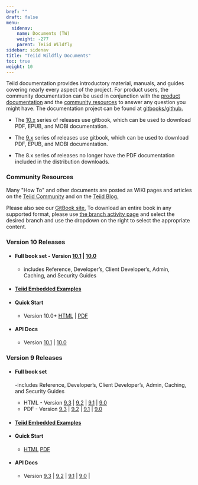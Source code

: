 ```yaml
---
bref: ""
draft: false
menu:
  sidenav:
    name: Documents (TW)
    weight: -277
    parent: Teiid Wildfly
sidebar: sidenav
title: "Teiid Wildfly Documents"
toc: true
weight: 10
---
```


Teiid documentation provides introductory material, manuals, and guides covering nearly every aspect of the project.  For product users, the community documentation can be used in conjunction with the [product documentation](http://www.jboss.com/products/platforms/dataservices) and the [community resources](../community) to answer any question you might have. The documentation project can be found at [gitbooks/github.](https://teiid.gitbooks.io)
 
- The [10.x](https://teiid.gitbooks.io/documents/content/v/10.1.x/) series of releases use gitbook, which can be used to download PDF, EPUB, and MOBI documentation.

- The [9.x](https://teiid.gitbooks.io/documents/content/v/9.2.x/) series of releases use gitbook, which can be used to download PDF, EPUB, and MOBI documentation.

- The 8.x series of releases no longer have the PDF documentation included in the distribution downloads.

### Community Resources

Many "How To" and other documents are posted as WIKI pages and articles on the [Teiid Community](https://www.jboss.org/community/docs/DOC-12956) and on the [Teiid Blog.](http://teiid.blogspot.com/)

Please also see our [GitBook site.](https://teiid.gitbooks.io/) To download an entire book in any supported format, please use [the branch activity page](https://www.gitbook.com/book/teiid/documents/activity) and select the desired branch and use the dropdown on the right to select the appropriate content.

### Version 10 Releases

- #### **Full book set** - Version [10.1](https://teiid.gitbooks.io/documents/content/v/10.1.x)  | [10.0](https://teiid.gitbooks.io/documents/content/v/10.0.x)
  - includes Reference, Developer’s, Client Developer’s, Admin, Caching, and Security Guides

- #### [**Teiid Embedded Examples**](https://github.com/teiid/teiid-embedded-examples/blob/master/README.md)

- #### **Quick Start**
  - Version 10.0+ [HTML](https://teiid.gitbooks.io/teiid-quickstarts/content/) | [PDF](https://www.gitbook.com/download/pdf/book/teiid/teiid-quickstarts)

- #### **API Docs**
  - Version [10.1](http://docs.jboss.org/teiid/10.1.0/apidocs) | [10.0](http://docs.jboss.org/teiid/10.0.0.Final/apidocs)

### Version 9 Releases

- #### **Full book set**
  -includes Reference, Developer’s, Client Developer’s, Admin, Caching, and Security Guides

  - HTML - Version [9.3](https://teiid.gitbooks.io/documents/content/v/9.3.x/)
| [9.2](https://teiid.gitbooks.io/documents/content/v/9.2.x/)
| [9.1](https://teiid.gitbooks.io/documents/content/v/9.1.x/)
| [9.0](https://teiid.gitbooks.io/documents/content/v/9.0.x/)
  - PDF - Version [9.3](https://www.gitbook.com/download/pdf/book/teiid/documents/v/9.3.x/)
| [9.2](https://www.gitbook.com/download/pdf/book/teiid/documents/v/9.2.x/)
| [9.1](https://www.gitbook.com/download/pdf/book/teiid/documents/v/9.1.x/)
| [9.0](https://www.gitbook.com/download/pdf/book/teiid/documents/v/9.0.x/)


- #### [**Teiid Embedded Examples**](https://github.com/teiid/teiid-embedded-examples/blob/teiid-9.x/README.md)

- #### **Quick Start**
  - [HTML](https://teiid.gitbooks.io/teiid-quickstarts/content/v/teiid-9.x/) [PDF](https://www.gitbook.com/download/pdf/book/teiid/teiid-quickstarts/v/teiid-9.x)

- #### **API Docs**
  - Version [9.3](http://docs.jboss.org/teiid/9.3.0.Final/apidocs) |
[9.2](http://docs.jboss.org/teiid/9.2.0.Final/apidocs) |
[9.1](http://docs.jboss.org/teiid/9.1.0.Final/apidocs) |
[9.0](http://docs.jboss.org/teiid/9.0.0.Final/apidocs) |

